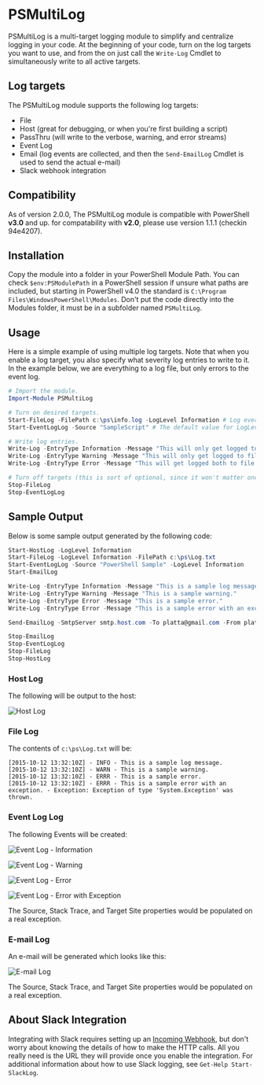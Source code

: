 # PSMultiLog
PSMultiLog is a multi-target logging module to simplify and centralize logging in your code. At the beginning of your code, turn on the log targets you want to use, and from the on just call the `Write-Log` Cmdlet to simultaneously write to all active targets.

## Log targets
The PSMultiLog module supports the following log targets:

- File
- Host (great for debugging, or when you're first building a script)
- PassThru (will write to the verbose, warning, and error streams)
- Event Log
- Email (log events are collected, and then the `Send-EmailLog` Cmdlet is used to send the actual e-mail)
- Slack webhook integration

## Compatibility
As of version 2.0.0, The PSMultiLog module is compatible with PowerShell __v3.0__ and up. for compatability with __v2.0__, please use version 1.1.1 (checkin 94e4207).

## Installation
Copy the module into a folder in your PowerShell Module Path. You can check `$env:PSModulePath` in a PowerShell session if unsure what paths are included, but starting in PowerShell v4.0 the standard is `C:\Program Files\WindowsPowerShell\Modules`. Don't put the code directly into the Modules folder, it must be in a subfolder named `PSMultiLog`.

## Usage
Here is a simple example of using multiple log targets. Note that when you enable a log target, you also specify what severity log entries to write to it. In the example below, we are everything to a log file, but only errors to the event log.

```powershell
# Import the module.
Import-Module PSMultiLog

# Turn on desired targets.
Start-FileLog -FilePath c:\ps\info.log -LogLevel Information # Log everything.
Start-EventLogLog -Source "SampleScript" # The default value for LogLevel is "Error".

# Write log entries.
Write-Log -EntryType Information -Message "This will only get logged to file."
Write-Log -EntryType Warning -Message "This will only get logged to file."
Write-Log -EntryType Error -Message "This will get logged both to file and to the Event Log."

# Turn off targets (this is sort of optional, since it won't matter once the script exits).
Stop-FileLog
Stop-EventLogLog
```

## Sample Output

Below is some sample output generated by the following code:

```powershell
Start-HostLog -LogLevel Information
Start-FileLog -LogLevel Information -FilePath c:\ps\Log.txt
Start-EventLogLog -Source "PowerShell Sample" -LogLevel Information
Start-EmailLog

Write-Log -EntryType Information -Message "This is a sample log message."
Write-Log -EntryType Warning -Message "This is a sample warning."
Write-Log -EntryType Error -Message "This is a sample error."
Write-Log -EntryType Error -Message "This is a sample error with an exception." -Exception (New-Object -TypeName Exception)

Send-EmailLog -SmtpServer smtp.host.com -To platta@gmail.com -From platta@gmail.com -Subject "Sample Log" -Message "This is a sample log." -LogLevel Information

Stop-EmailLog
Stop-EventLogLog
Stop-FileLog
Stop-HostLog
```

### Host Log

The following will be output to the host:

![Host Log](https://cloud.githubusercontent.com/assets/946913/10434414/554666e6-70e7-11e5-99f4-601ab9218a02.PNG)

### File Log

The contents of `c:\ps\Log.txt` will be:

```
[2015-10-12 13:32:10Z] - INFO - This is a sample log message.
[2015-10-12 13:32:10Z] - WARN - This is a sample warning.
[2015-10-12 13:32:10Z] - ERRR - This is a sample error.
[2015-10-12 13:32:10Z] - ERRR - This is a sample error with an exception. - Exception: Exception of type 'System.Exception' was thrown.
```

### Event Log Log

The following Events will be created:

![Event Log - Information](https://cloud.githubusercontent.com/assets/946913/10434412/55451840-70e7-11e5-863e-de06a39ae24d.PNG)

![Event Log - Warning](https://cloud.githubusercontent.com/assets/946913/10434413/55458ba4-70e7-11e5-9612-59a5e9c573c6.PNG)

![Event Log - Error](https://cloud.githubusercontent.com/assets/946913/10434411/55444140-70e7-11e5-8dc8-a104ec2f09a4.PNG)

![Event Log - Error with Exception](https://cloud.githubusercontent.com/assets/946913/10434410/5542f72c-70e7-11e5-8473-79cc6048d7f4.PNG)

The Source, Stack Trace, and Target Site properties would be populated on a real exception.

### E-mail Log

An e-mail will be generated which looks like this:

![E-mail Log](https://cloud.githubusercontent.com/assets/946913/10434409/5542458e-70e7-11e5-97a7-bdf6d114d179.PNG)

The Source, Stack Trace, and Target Site properties would be populated on a real exception.

## About Slack Integration

Integrating with Slack requires setting up an [Incoming Webhook](https://api.slack.com/incoming-webhooks), but don't worry about knowing the details of how to make the HTTP calls. All you really need is the URL they will provide once you enable the integration. For additional information about how to use Slack logging, see `Get-Help Start-SlackLog`.